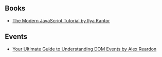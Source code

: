 ## **Books**
- [The Modern JavaScript Tutorial by Ilya Kantor](https://javascript.info/)

## **Events**
- [Your Ultimate Guide to Understanding DOM Events by Alex Reardon](https://egghead.io/courses/your-ultimate-guide-to-understanding-dom-events-6c0c0d23)
